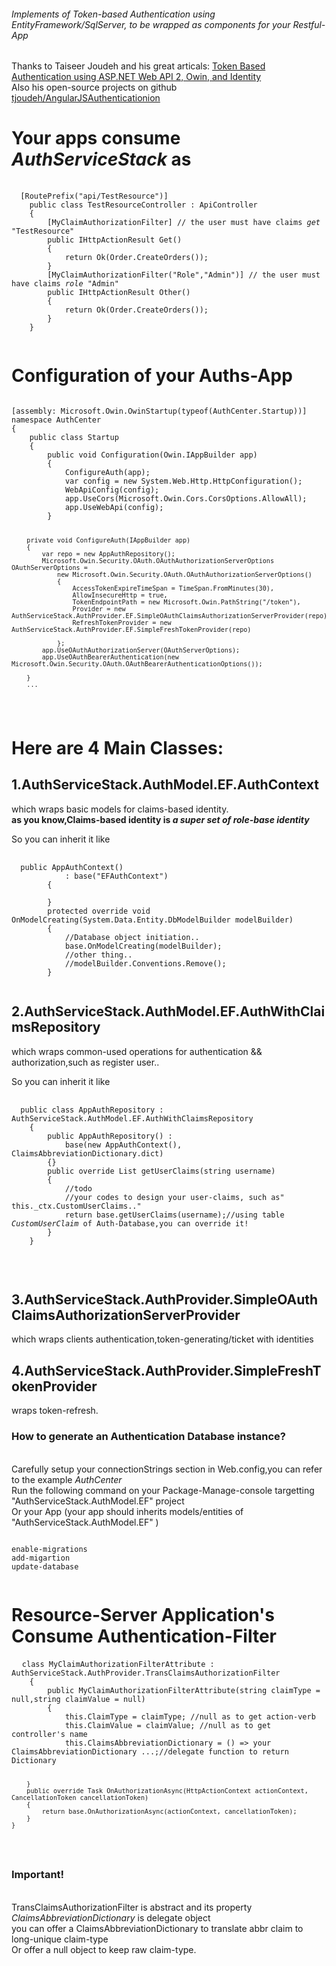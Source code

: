 <h6>Implements of Token-based Authentication using EntityFramework/SqlServer,
to be wrapped as components for your Restful-App </h6>

Thanks to Taiseer Joudeh and his great articals: <a href="http://bitoftech.net/2014/06/01/token-based-authentication-asp-net-web-api-2-owin-asp-net-identity/">Token Based Authentication using ASP.NET Web API 2, Owin, and Identity</a>
<br/>Also his open-source projects on github  <a href="https://github.com/tjoudeh/AngularJSAuthenticationion">tjoudeh/AngularJSAuthenticationion</a>


<h1>Your apps consume <i>AuthServiceStack</i> as </h1>
<pre>
  <code>
  [RoutePrefix("api/TestResource")]
    public class TestResourceController : ApiController
    {
        [MyClaimAuthorizationFilter] // the user must have claims <i>get</i> "TestResource"
        public IHttpActionResult Get()
        {
            return Ok(Order.CreateOrders());
        }
		[MyClaimAuthorizationFilter("Role","Admin")] // the user must have claims <i>role</i> "Admin"
        public IHttpActionResult Other()
        {
            return Ok(Order.CreateOrders());
        }
    }
  </code>
</pre>

<h1>Configuration of your Auths-App</h1>
<pre><code>
[assembly: Microsoft.Owin.OwinStartup(typeof(AuthCenter.Startup))]
namespace AuthCenter
{
    public class Startup
    {
        public void Configuration(Owin.IAppBuilder app)
        {
            ConfigureAuth(app);
            var config = new System.Web.Http.HttpConfiguration();
            WebApiConfig(config);
            app.UseCors(Microsoft.Owin.Cors.CorsOptions.AllowAll);
            app.UseWebApi(config);
        }



        private void ConfigureAuth(IAppBuilder app)
        {
            var repo = new AppAuthRepository();
            Microsoft.Owin.Security.OAuth.OAuthAuthorizationServerOptions OAuthServerOptions =
                new Microsoft.Owin.Security.OAuth.OAuthAuthorizationServerOptions()
                {
                    AccessTokenExpireTimeSpan = TimeSpan.FromMinutes(30),
                    AllowInsecureHttp = true,
                    TokenEndpointPath = new Microsoft.Owin.PathString("/token"),
                    Provider = new AuthServiceStack.AuthProvider.EF.SimpleOAuthClaimsAuthorizationServerProvider(repo),
                    RefreshTokenProvider = new AuthServiceStack.AuthProvider.EF.SimpleFreshTokenProvider(repo)

                };
            app.UseOAuthAuthorizationServer(OAuthServerOptions);
            app.UseOAuthBearerAuthentication(new Microsoft.Owin.Security.OAuth.OAuthBearerAuthenticationOptions());

        }
		...
</code></pre>		 

<h1>Here are 4 Main Classes:</h1>
<h2>1.AuthServiceStack.AuthModel.EF.AuthContext</h2>which wraps basic models for claims-based identity.<br/>
<b>as you know,Claims-based identity is <i>  a super set of role-base identity</i></b><br/>

So you can inherit it like <br/>
<pre>
  <code>
  public AppAuthContext()
            : base("EFAuthContext")
        {

        }
        protected override void OnModelCreating(System.Data.Entity.DbModelBuilder modelBuilder)
        {
            //Database object initiation..
            base.OnModelCreating(modelBuilder);
			//other thing..
            //modelBuilder.Conventions.Remove<System.Data.Entity.ModelConfiguration.Conventions.PluralizingTableNameConvention>();
        }
 </code>
</pre>
 <h2>2.AuthServiceStack.AuthModel.EF.AuthWithClaimsRepository</h2>which wraps common-used operations for authentication && authorization,such as register user..<br/>

 So you can inherit it like <br/>
<pre>
  <code>
  public class AppAuthRepository : AuthServiceStack.AuthModel.EF.AuthWithClaimsRepository
    {
        public AppAuthRepository() :
            base(new AppAuthContext(), ClaimsAbbreviationDictionary.dict)
        {}
        public override List<System.Security.Claims.Claim> getUserClaims(string username)
        {
            //todo 
            //your codes to design your user-claims, such as" this._ctx.CustomUserClaims.."
            return base.getUserClaims(username);//using table <i>CustomUserClaim</i> of Auth-Database,you can override it!
        }
    }
 </code>
</pre>
 <br>
 <h2>
   3.AuthServiceStack.AuthProvider.SimpleOAuthClaimsAuthorizationServerProvider
 </h2>which wraps clients authentication,token-generating/ticket with identities
  <h2>
   4.AuthServiceStack.AuthProvider.SimpleFreshTokenProvider
 </h2> wraps token-refresh.
<h3>How to generate an Authentication Database instance?</h3><br/>
Carefully setup your connectionStrings section in Web.config,you can refer to the example <i>AuthCenter</i><br/>
Run the following command on your Package-Manage-console targetting  "AuthServiceStack.AuthModel.EF" project<br/>
Or your App (your app should inherits models/entities of "AuthServiceStack.AuthModel.EF" )<br/>
<pre><code>
enable-migrations 
add-migartion
update-database
 </code>
</pre>


<h1>Resource-Server Application's Consume Authentication-Filter</h1>
<pre>
  <code>class MyClaimAuthorizationFilterAttribute : AuthServiceStack.AuthProvider.TransClaimsAuthorizationFilter
    {
        public MyClaimAuthorizationFilterAttribute(string claimType = null,string claimValue = null)
        {
            this.ClaimType = claimType; //null as to get action-verb
            this.ClaimValue = claimValue; //null as to get controller's name
            this.ClaimsAbbreviationDictionary = () => your ClaimsAbbreviationDictionary ...;//delegate function to return Dictionary<string,string>

        }
		public override Task OnAuthorizationAsync(HttpActionContext actionContext, CancellationToken cancellationToken)
        {
            return base.OnAuthorizationAsync(actionContext, cancellationToken);
        }
    }
  </code>
</pre>
<h3>Important!</h3> <br>
TransClaimsAuthorizationFilter is abstract and its property <i>ClaimsAbbreviationDictionary</i> is delegate object <br/>
you can offer a ClaimsAbbreviationDictionary to translate abbr claim to long-unique claim-type <br/>
Or offer a null object to keep raw claim-type.



